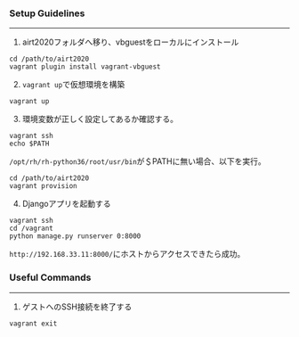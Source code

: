 ### Setup Guidelines
---

1. airt2020フォルダへ移り、vbguestをローカルにインストール

```
cd /path/to/airt2020
vagrant plugin install vagrant-vbguest
```

2. `vagrant up`で仮想環境を構築

```
vagrant up
```


3. 環境変数が正しく設定してあるか確認する。

```
vagrant ssh 
echo $PATH
```

`/opt/rh/rh-python36/root/usr/bin`が＄PATHに無い場合、以下を実行。
```
cd /path/to/airt2020
vagrant provision
```

4. Djangoアプリを起動する
```
vagrant ssh
cd /vagrant
python manage.py runserver 0:8000

```

`http://192.168.33.11:8000/`にホストからアクセスできたら成功。


### Useful Commands
---

1. ゲストへのSSH接続を終了する
```
vagrant exit
```

